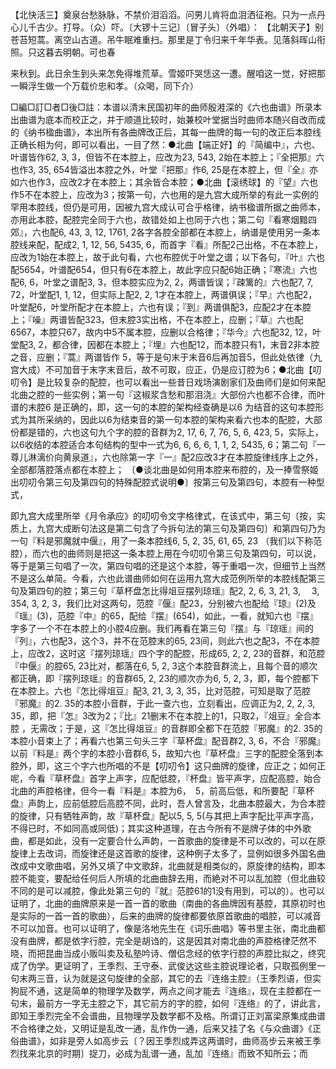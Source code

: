 <!-- { "loadSidebar": true } -->
【北快活三】奠泉台愁脉脉，不禁价泪滔滔。问男儿肯将血泪洒征袍。只为一点丹心儿千古少。打导。（众）吓。〔大锣十三记〕〔冒子头〕（外唱）： 
【北朝天子】别苍苔短蒿。离空山古道。吊牛眠难重扫。那里是丁令归来千年华表。见落斜晖山衔照。只这暮去明朝。可也春 


来秋到。此日余生到头来怎免得堆荒草。雪姬吓哭恁这一遭。醒咱这一觉，好把那一瞬浮生做一个万载价忠和孝。（众喝，同下介） 









□編□訂□者□後□註：本谱以清末民国初年的曲师殷溎深的《六也曲谱》所录本出曲谱为底本而校正之，并于顺道比较时，始兼校叶堂据当时曲师本随兴自改而成的《纳书楹曲谱》，本出所有各曲牌改正后，其每一曲牌的每一句的改正后本腔线正确长相为何，即可以看出，一目了然：●北曲【端正好】的『简编中』，六也、叶谱皆作62, 3, 3，但皆不在本腔上，应改为23, 543, 2始在本腔上；『全把那』六也作3, 35, 654皆溢出本腔之外，叶堂『把那』作6, 25是在本腔上，但『全』亦如六也作3，应改2才在本腔上；其余皆合本腔；●北曲【滚绣球】的『望』六也作5不在本腔上，应改为3；按第一句，六也用的是九宫大成所举的有此一实例的罕用本腔线，但仍是可用，因被九宫大成认可合乎格律，纳书楹谱所据之曲师本，亦用此本腔，配腔完全同于六也，故错处如上也同于六也；第二句『看寒烟黯四郊』，六也配6, 43, 3, 12, 1761, 2各字各腔全部都在本腔上，纳谱是使用另一条本腔线来配，配成2, 1, 12, 56, 5435, 6，而首字『看』所配2己出格，不在本腔上，应改为1始在本腔上，故于此句看，六也布腔优于叶堂之谱；以下各句，『叶』六也配5654，叶谱配654，但只有6在本腔上，故此字应只配6始正确；『寒流』六也配6, 6，叶堂之谱配3, 3，但本腔实应为2, 2，两谱皆误；『疎篱的』六也配7, 7, 72，叶堂配1, 1, 12，但实际上配2, 2, 1才在本腔上，两谱俱误；『早』六也配2，叶堂配6，叶堂所配才在本腔上，六也有误；『到』两谱俱配3，应配2才在本腔上；『噪』两谱皆配323，但末腔3实出格，不在本腔上，应删；『草』六也配6567，本腔只67，故内中5不属本腔，应删以合格律；『华今』六也配32, 12，叶堂配3, 2，都合律，因都在本腔上；『埋』六也配12，而本腔只有1，末音2非本腔之音，应删；『蒿』两谱皆作 5，等于是句末于末音6后再加音5，但此处依律（九宫大成）不可加音于末字末音后，故不可取，应正，仍是应订腔为6；●北曲【叨叨令】是比较复杂的配腔，也可以看出一些昔日戏场演剧家们及曲师们是如何来配北曲之腔的一些实例；第一句『这椒浆含愁和那泪浇』大部份六也都不合律，而叶谱的末腔6 是正确的，即，这一句的本腔的架构经查确是以6 为结音的这句本腔形式为其所采纳的，因此以6为结束音的第一句本腔的架构来看六也本的配腔，大部份都是错的，六也这句九个字的腔的音群为2, 17, 6, 7, 76, 5, 6, 423, 5，实际上，以6收结的本腔适合本句结构的型中一式为6, 6, 6, 6, 1, 1, 2, 5435, 6；第二句『一尊儿淋漓价向黄泉道』，六也除第一字『一』配2应改3才在本腔旋律线序上之外，全部都落腔落点都在本腔上； 
〔●谈北曲是如何用本腔来布腔的，及一捧雪祭姬出叨叨令第三句及第四句的特殊配腔式说明●〕按第三句及第四句，本腔有一种型式， 

即九宫大成里所举《月令承应》的叨叨令文字格律式，在该式中，第三句〔按，实质上，九宫大成断句法这是第二句含了今拆句法的第三句及第四句〕和第四句乃为一句『料是邪魔就中偃』，用了一条本腔线6, 5, 2, 35, 61, 65, 23 （我们以下称范腔），而六也的曲师则是把这一条本腔上用在今叨叨令第三句及第四句，可以说，等于是第三句唱了一次，第四句唱的还是这个本腔，等于重唱一次，但细节上当然不是这么单简。今看，六也此谱曲师如何在运用九宫大成范例所举的本腔线配第三句及第四句的腔；第三句『草杯盘怎比得俎豆摆列琼瑶』配2, 2, 6, 3, 21, 3,　 3, 354, 3, 2, 3，我们比对这两句，范腔『偃』配23，分别被六也配给『琼』(2)及『瑶』(3)，范腔『中』的65，配给『摆』(654)，如此，一看，就知六也『摆』字多了一个不在本腔上的小腔4应删。我们再看在第三句『摆』与『琼瑶』间的『列』，六也配3，这个3，并不在范腔末的65, 23间，则此六也之配3，不在本腔上，应改2，这时这『摆列琼瑶』四个字的配腔，形成65, 2, 2, 23的音群，和范腔『中偃』的腔65, 23比对，都落在6, 5, 2, 3这个本腔音群流上，且每个音的顺次都正确，即『摆列琼瑶』的音群65, 2, 23的顺次亦为6, 5, 2, 3，即，每个腔都下在本腔上。六也『怎比得俎豆』配3, 21, 3, 3, 35，比对范腔，可知是取了范腔『邪魔』的2. 35的本腔小音群，于此一查六也，立刻看出，应调正为2, 2, 2, 3, 35，即，把『怎』3改为2；『比』21删末不在本腔上的1，只取2，『俎豆』全合本腔 ，无需改；于是，这『怎比得俎豆』的音群即全都下在范腔『邪魔』的2. 35的本腔小音束上了；再看六也第三句头三字『草杯盘』配音群2, 3, 6，不合『邪魔』以前『料是』两个字的本腔小音群6, 5，故知六也『草杯盘』三字的配腔全落到本腔外，即，这三个字六也所唱的不是【叨叨令】这只曲牌的旋律，应正之；如何正呢，今看『草杯盘』首字上声字，应配低腔，『杯盘』皆平声字，应配高腔，始合北曲的声腔格律，但今一看『料是』本腔为6，　5，前高后低，和所要配『草杯盘』声韵上，应前低腔后高腔不同，此时，吾人曾言及，北曲本腔最大，为合本腔的旋律，只有牺牲声韵，故『草杯盘』配以5, 5, 5(与其把上声字配比平声字高，不得已时，不如同高或同低)；其实这种道理，在古今所有不是牌子体的中外歌曲，都是如此，没有一定要合什么声韵，一首歌曲的旋律是不可以改的，可以在原旋律上去改词，而旋律还是这首歌的旋律，这种例子太多了，显例如很多外国名曲改成中文歌曲唱，另外又填了中文歌辞，北曲就是相类似的，原旋律的结构，即本腔不能变，要配给任何后人所填的北曲曲辞去用，而絶对不可以乱加腔（但北曲较不同的是可以减腔，像此处第三句的『就』范腔61的1没有用到，可以的）。也可以证明了，北曲的曲牌原来是一首一首的歌曲（南曲的各曲牌因有基腔，其原初时也是实际的一首一首的歌曲），后来的曲牌的旋律都要依原首歌曲的唱腔，可以减音不可以加音。也可以证明了，像是洛地先生在《词乐曲唱》等书里主张，南北曲都没有曲牌，都是依字行腔，完全是胡诌的，这是因其对南北曲的声腔格律茫然不晓，而把昆曲当成小贩叫卖及私塾吟诗、僧侣念经的依字行腔的声腔比拟之，终究成了伪学。更证明了，王季烈、王守泰、武俊达这些主腔说理论者，只取孤例里一句末两三音，认为就是这句旋律的全部，其它的去『连络主腔』（王季烈语，但实狗屁不通，这是简单的物理学及数学，两点之间才能去『连络』，现在主腔都在一句末，最前方一字无主腔之下，其它前方的字的腔，如何『连络』的了，讲此言，即知王季烈完全不会谱曲，且物理学及数学都不及格。所谓订正刘富梁原集成曲谱不合格律之处，又明证是乱改一通，乱作伪一通，后来又挂了名《与众曲谱》《正俗曲谱》，如非是旁人如高步云〔？因王季烈成弄这两谱时，曲师高步云来被王季烈找来北京的时期〕捉刀，必成为乱谱一通，乱加『连络』而致不知所云；而 

